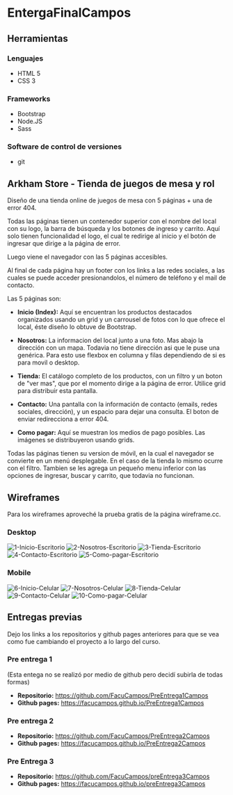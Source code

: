 # EntergaFinalCampos

## Herramientas
### Lenguajes
- HTML 5
- CSS 3

### Frameworks
- Bootstrap
- Node.JS
- Sass

### Software de control de versiones
- git

## Arkham Store - Tienda de juegos de mesa y rol

Diseño de una tienda online de juegos de mesa con 5 páginas + una de error 404.

Todas las páginas tienen un contenedor superior con el nombre del local con su logo, la barra de búsqueda y los botones de ingreso y carrito. Aquí solo tienen funcionalidad el logo, el cual te redirige al inicio y el botón de ingresar que dirige a la página de error.

Luego viene el navegador con las 5 páginas accesibles.

Al final de cada página hay un footer con los links a las redes sociales, a las cuales se puede acceder presionandolos, el número de teléfono y el mail de contacto.

Las 5 páginas son:
- **Inicio (Index):** Aquí se encuentran los productos destacados organizados usando un grid y un carrousel de fotos con lo que ofrece el local, éste diseño lo obtuve de Bootstrap.

- **Nosotros:** La informacion del local junto a una foto. Mas abajo la dirección con un mapa. Todavia no tiene dirección asi que le puse una genérica. Para esto use flexbox en columna y filas dependiendo de si es para movil o desktop.

- **Tienda:** El catálogo completo de los productos, con un filtro y un boton de "ver mas", que por el momento dirige a la página de error. Utilice grid para distribuir esta pantalla.

- **Contacto:** Una pantalla con la información de contacto (emails, redes sociales, dirección), y un espacio para dejar una consulta. El boton de enviar redirecciona a error 404. 

- **Como pagar:** Aquí se muestran los medios de pago posibles. Las imágenes se distribuyeron usando grids.

Todas las páginas tienen su version de móvil, en la cual el navegador se convierte en un menú desplegable. En el caso de la tienda lo mismo ocurre con el filtro. Tambien se les agrega un pequeño menu inferior con las opciones de ingresar, buscar y carrito, que todavia no funcionan.

## Wireframes
Para los wireframes aproveché la prueba gratis de la página wireframe.cc.
### Desktop
![1-Inicio-Escritorio](https://github.com/FacuCampos/EntregaFinalCampos/assets/129131205/e6ef5903-b8c1-4ce5-b18d-b8ea1ca0d946)
![2-Nosotros-Escritorio](https://github.com/FacuCampos/EntregaFinalCampos/assets/129131205/f22eaa63-bda7-4879-acfc-03f41616ecb9)
![3-Tienda-Escritorio](https://github.com/FacuCampos/EntregaFinalCampos/assets/129131205/2eceb864-eb73-4cc1-99d6-af3108263905)
![4-Contacto-Escritorio](https://github.com/FacuCampos/EntregaFinalCampos/assets/129131205/5736d616-e842-4bab-a97a-294e488b5cd1)
![5-Como-pagar-Escritorio](https://github.com/FacuCampos/EntregaFinalCampos/assets/129131205/db9cac46-aa03-48e3-8eb8-cc48c66710de)

### Mobile
![6-Inicio-Celular](https://github.com/FacuCampos/EntregaFinalCampos/assets/129131205/519a0bd6-10e9-4012-bc70-441902fe45ec)
![7-Nosotros-Celular](https://github.com/FacuCampos/EntregaFinalCampos/assets/129131205/bcfd4806-c82b-487b-a1dd-3552a77b3310)
![8-Tienda-Celular](https://github.com/FacuCampos/EntregaFinalCampos/assets/129131205/76917be1-ec1a-4326-94c0-5c2d11f0cd90)
![9-Contacto-Celular](https://github.com/FacuCampos/EntregaFinalCampos/assets/129131205/6a9af3c6-73e8-47c5-b5df-494574c8c8cb)
![10-Como-pagar-Celular](https://github.com/FacuCampos/EntregaFinalCampos/assets/129131205/fa4c62d6-297b-4fc2-96ad-715c992d1c90)

## Entregas previas
Dejo los links a los repositorios y github pages anteriores para que se vea como fue cambiando el proyecto a lo largo del curso.

### Pre entrega 1 
(Esta entega no se realizó por medio de github pero decidí subirla de todas formas)
 - **Repositorio:** https://github.com/FacuCampos/PreEntrega1Campos
 - **Github pages:** https://facucampos.github.io/PreEntrega1Campos

### Pre entrega 2
 - **Repositorio:** https://github.com/FacuCampos/PreEntrega2Campos
 - **Github pages:** https://facucampos.github.io/PreEntrega2Campos

### Pre Entrega 3
 - **Repositorio:** https://github.com/FacuCampos/preEntrega3Campos
 - **Github pages:** https://facucampos.github.io/preEntrega3Campos
